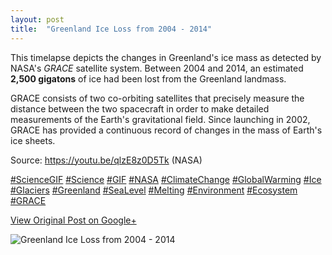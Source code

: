 ```yaml
---
layout: post
title:  "Greenland Ice Loss from 2004 - 2014"
---
```


This timelapse depicts the changes in Greenland's ice mass as detected by
NASA's _GRACE_ satellite system. Between 2004 and 2014, an estimated **2,500
gigatons** of ice had been lost from the Greenland landmass.  
  
GRACE consists of two co-orbiting satellites that precisely measure the
distance between the two spacecraft in order to make detailed measurements of
the Earth's gravitational field. Since launching in 2002, GRACE has provided a
continuous record of changes in the mass of Earth's ice sheets.  
  
Source: <https://youtu.be/qlzE8z0D5Tk> (NASA)  
  
[#ScienceGIF](https://plus.google.com/s/%23ScienceGIF/posts)
[#Science](https://plus.google.com/s/%23Science/posts)
[#GIF](https://plus.google.com/s/%23GIF/posts)
[#NASA](https://plus.google.com/s/%23NASA/posts)
[#ClimateChange](https://plus.google.com/s/%23ClimateChange/posts)
[#GlobalWarming](https://plus.google.com/s/%23GlobalWarming/posts)
[#Ice](https://plus.google.com/s/%23Ice/posts)
[#Glaciers](https://plus.google.com/s/%23Glaciers/posts)
[#Greenland](https://plus.google.com/s/%23Greenland/posts)
[#SeaLevel](https://plus.google.com/s/%23SeaLevel/posts)
[#Melting](https://plus.google.com/s/%23Melting/posts)
[#Environment](https://plus.google.com/s/%23Environment/posts)
[#Ecosystem](https://plus.google.com/s/%23Ecosystem/posts)
[#GRACE](https://plus.google.com/s/%23GRACE/posts)

[View Original Post on Google+](https://plus.google.com/+ColinSullender/posts/dFQG2me9h8U)

![Greenland Ice Loss from 2004 - 2014](/assets/img/2015-08-31-Greenland-Ice-Loss-from-2004--2014.gif)
